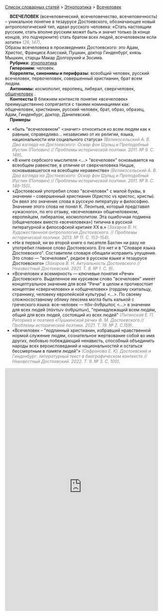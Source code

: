 <style>
st { color: Gray;
  font-style: italic;}
</style>

[Список словарных статей](https://thesaurus-dostoevsky.github.io/Thesaurus/) > [Этнопоэтика](ethnopoe.md) > [Всечеловек](всечеловек.md) 

&nbsp;&nbsp;&nbsp;&nbsp;**ВСЕЧЕЛОВЕК** (всечеловеческий,  всечеловечество, всечеловечность) – уникальное понятие в тезаурусе Достоевского, обозначающее новый антропологический тип, идеал русского человека: «Стать настоящим русским, стать вполне русским может быть и значит только (в конце концов, это подчеркните) стать братом всех людей, всечеловеком если хотите» <st>(26, 147)</st>.  
Образы всечеловека в произведениях Достоевского: это Адам,  Христос, Франциск Азисский, Пушкин, доктор Гинденбург, князь Мышкин, старцы Макар Долгорукий и Зосима.  
&nbsp;&nbsp;&nbsp;&nbsp;**Рубрика:** [этнопоэтика](ethnopoe.md)  
&nbsp;&nbsp;&nbsp;&nbsp;**Гипероним:** человек.  
&nbsp;&nbsp;&nbsp;&nbsp;**Корреляты, синонимы и перифразы:** всеобщий человек, русский всечеловек, первочеловек, совершенный христианин,  брат всем людям.  
&nbsp;&nbsp;&nbsp;&nbsp;**Антонимы:** космополит,  европеец,  либерал, сверхчеловек, [общечеловек](общечеловек.md)  .  
&nbsp;&nbsp;&nbsp;&nbsp;**Контексты** В ближнем контексте понятие «всечеловек» преимущественно сопрягается с такими номинациями как: общечеловек, христианин, русский человек, брат, образ, образец, Адам,  Гинденбург, доктор, Данилевский.   <br>
&nbsp;&nbsp;&nbsp;&nbsp;**Примеры**  
*	«быть "всечеловеком" <значит> относиться ко всем людям как к равным, справедливо… независимо от их религии, языка, национальности или социального статуса» <st>(Великосельский А. В. Два взгляда на Достоевского: Оскар фон Шульц и Преподобный Иустин (Попович) // Проблемы исторической поэтики. 2011. № 9. С. 149)</st>.
*	«В книге сербского мыслителя <…> "всечеловек" основывается на всеобщем равенстве, в отличие от сверхчеловека Ницше, основывавшегося на всеобщем неравенстве» <st>(Великосельский А. В. Два взгляда на Достоевского: Оскар фон Шульц и Преподобный Иустин (Попович) // Проблемы исторической поэтики. 2011. № 9. С. 149-150)</st>.
* «Достоевский употребил слово "всечеловек" с малой буквы, в значении – совершенный христианин (Христос vs христос, христы). Он ввел это значение слова в русскую литературу и философию. Значение этого слова не понял К. Леонтьев, который представил «ужасного», по его отзыву, «всечеловека» общечеловеком, европейцем, либералом, космополитом. Эта ошибочная подмена (общечеловек вместо «всечеловека») типична в русской литературной и философской критике ХХ в.» <st>(Захаров В. Н. Художественная антропология Достоевского. // Проблемы исторической поэтики. 2013. № 11. С. 153-154)</st>.
* «Ни в первой, ни во второй книге о писателе Бахтин ни разу не употребил главное слово Достоевского. Его нет и в "Словаре языка Достоевского". Составители словаря обещали исправить упущение. Это слово — "всечеловек", редкое в русском языке и тезаурусе Достоевского» <st>(Захаров В. Н. Актуальность Достоевского // Неизвестный Достоевский.  2021. Т. 8. № 1. С. 9)</st>.
* «Всечеловек и всемирность — ключевые понятия «Речи» 
Достоевского. Выделенное им курсивом слово "всечеловек" имеет концептуальное значение для всей "Речи" в целом и противостоит концептам «сверхчеловек» и «общечеловек» (гордому скитальцу, страннику, человеку европейской культуры) <…>. По своему сложносоставному облику лексема могла быть калькой с греческого языка: все-человек — πᾰν-ἄνθρωπος <…> в значении для всех людей (πάντων ἀνθρώπων), "принадлежащий всем людям, общий для всех людей, состоящий из всех людей" <st>(Литинская Е. П. Риторика и поэтика «Пушкинской речи» Ф. М. Достоевского // Проблемы исторической поэтики. 2021. Т. 19. № 2. С.159)</st>.
* «Всечеловек – "подлинный христианин, избравший нравственной нормой служение людям, сознательное жертвование собой во имя других, любовью побеждающий ненависть, способный объединить народы всех вероисповеданий и национальностей и остаться бессмертным в памяти людей"» <st>(Сафронова Е. Ю. Достоевский и Гинденбург: литературный текст в биографическом контексте // Неизвестный Достоевский. 2022. Т. 9. № 3. С. 100)</st>.

<iframe src="https://thesaurus-dostoevsky.github.io/nk/всечеловек.html" style="border:0px;width:100%;height:800px" allowfullscreen="true" webkitallowfullscreen="true" mozallowfullscreen="true">
